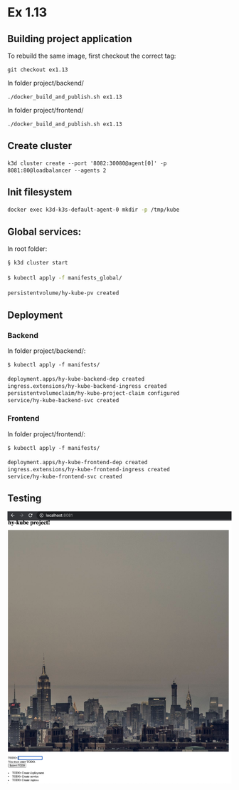 # Ex 1.13

## Building project application

To rebuild the same image, first checkout the correct tag:

```
git checkout ex1.13
```

In folder project/backend/

```
./docker_build_and_publish.sh ex1.13
```

In folder project/frontend/

```
./docker_build_and_publish.sh ex1.13
```


## Create cluster

```
k3d cluster create --port '8082:30080@agent[0]' -p 8081:80@loadbalancer --agents 2
```

## Init filesystem

```bash
docker exec k3d-k3s-default-agent-0 mkdir -p /tmp/kube
```

## Global services:

In root folder:

```bash
§ k3d cluster start

$ kubectl apply -f manifests_global/

persistentvolume/hy-kube-pv created
```

## Deployment

### Backend

In folder project/backend/:

```
$ kubectl apply -f manifests/

deployment.apps/hy-kube-backend-dep created
ingress.extensions/hy-kube-backend-ingress created
persistentvolumeclaim/hy-kube-project-claim configured
service/hy-kube-backend-svc created
```

### Frontend

In folder project/frontend/:

```
$ kubectl apply -f manifests/

deployment.apps/hy-kube-frontend-dep created
ingress.extensions/hy-kube-frontend-ingress created
service/hy-kube-frontend-svc created
```


## Testing

![It's workiinnngg!](working.png)
